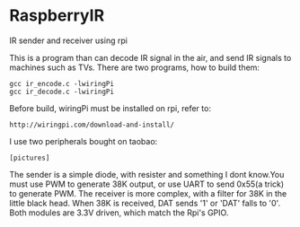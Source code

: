 # RaspberryIR
IR sender and receiver using rpi


This is a program than can decode IR signal in the air, and send IR signals to machines such as TVs.
There are two programs, how to build them:

	gcc ir_encode.c -lwiringPi
	gcc ir_decode.c -lwiringPi
	

Before build, wiringPi must be installed on rpi, refer to:

	http://wiringpi.com/download-and-install/

I use two peripherals bought on taobao:


	[pictures]
	
	
The sender is a simple diode, with resister and something I dont know.You must use PWM to generate 38K output, or use UART to send 0x55(a trick) to generate PWM.
The receiver is more complex, with a filter for 38K in the little black head. When 38K is received, DAT sends '1' or 'DAT' falls to '0'.
Both modules are 3.3V driven, which match the Rpi's GPIO.


